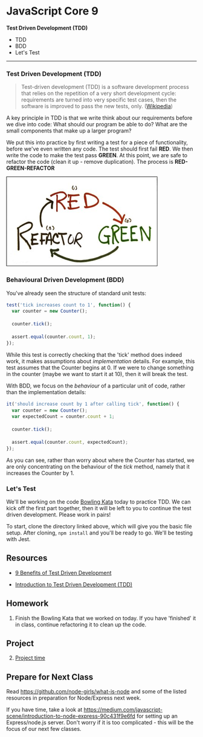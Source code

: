 # JavaScript Core 9

**Test Driven Development (TDD)**

- TDD
- BDD
- Let's Test
---

### Test Driven Development (TDD)
> Test-driven development (TDD) is a software development process that relies on the repetition of a very short development cycle: requirements are turned into very specific test cases, then the software is improved to pass the new tests, only. ([Wikipedia](https://en.wikipedia.org/wiki/Test-driven_development))

A key principle in TDD is that we write think about our requirements before we dive into code: What should our program be able to do? What are the small components that make up a larger program?

We put this into practice by first writing a test for a piece of functionality,
before we've even written any code. The test should first fail **RED**. We then
write the code to make the test pass **GREEN**. At this point, we are safe to
refactor the code (clean it up - remove duplication). The process is
**RED-GREEN-REFACTOR**

![rgr](../assets/red_green_refactor.jpg)

### Behavioural Driven Development (BDD)

You've already seen the structure of standard unit tests:

```js
test('tick increases count to 1', function() {
  var counter = new Counter();

  counter.tick();

  assert.equal(counter.count, 1);
});
```

While this test is correctly checking that the 'tick' method does indeed work,
it makes assumptions about *implementation* details. For example, this test
assumes that the Counter begins at 0. If we were to change something in the
counter (maybe we want to start it at 10), then it will break the test.

With BDD, we focus on the *behaviour* of a particular unit of code, rather than
the implementation details:

```js
it('should increase count by 1 after calling tick', function() {
  var counter = new Counter();
  var expectedCount = counter.count + 1;

  counter.tick();

  assert.equal(counter.count, expectedCount);
});
```

As you can see, rather than worry about where the Counter has started, we are
only concentrating on the behaviour of the *tick* method, namely that it
increases the Counter by 1.

### Let's Test

We'll be working on the code [Bowling
Kata](https://github.com/CodeYourFuture/bowling-tdd) today to practice TDD.
We can kick off the first part together, then it will be left to you to
continue the test driven development. Please work in pairs!

To start, clone the directory linked above, which will give you the basic file
setup. After cloning, `npm install` and you'll be ready to go.
We'll be testing with Jest.

## Resources
* [9 Benefits of Test Driven Development](https://www.madetech.com/blog/9-benefits-of-test-driven-development)

* [Introduction to Test Driven Development
(TDD)](http://agiledata.org/essays/tdd.html)

## Homework
1. Finish the Bowling Kata that we worked on today. If you have 'finished' it
   in class, continue refactoring it to clean up the code.

## Project
2. [Project time](https://github.com/CodeYourFuture/WebDeveloperTest)

## Prepare for Next Class
Read https://github.com/node-girls/what-is-node and some of the listed resources in preparation for Node/Express next week.

If you have time, take a look at https://medium.com/javascript-scene/introduction-to-node-express-90c431f9e6fd for setting up an Express/node.js server. Don't worry if it is too complicated - this will be the focus of our next few classes.
